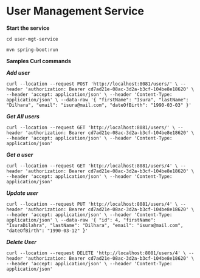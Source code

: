 # **User Management Service**

**Start the service**


`cd user-mgt-service`

`mvn spring-boot:run`


**Samples Curl commands**

_**Add user**_

`curl --location --request POST 'http://localhost:8081/users/' \
--header 'authorization: Bearer cd7ad21e-08ac-3d2a-b3cf-104be8e18620' \
--header 'accept: application/json' \
--header 'Content-Type: application/json' \
--data-raw '{
    "firstName": "Isura",
    "lastName": "Dilhara",
    "email": "isura@mail.com",
    "dateOfBirth": "1990-03-03"
}'`


**_Get All users_**

`curl --location --request GET 'http://localhost:8081/users/' \
--header 'authorization: Bearer cd7ad21e-08ac-3d2a-b3cf-104be8e18620' \
--header 'accept: application/json' \
--header 'Content-Type: application/json'`


**_Get a user_**

`curl --location --request GET 'http://localhost:8081/users/4' \
--header 'authorization: Bearer cd7ad21e-08ac-3d2a-b3cf-104be8e18620' \
--header 'accept: application/json' \
--header 'Content-Type: application/json'`

**_Update user_**

`curl --location --request PUT 'http://localhost:8081/users/4' \
--header 'authorization: Bearer cd7ad21e-08ac-3d2a-b3cf-104be8e18620' \
--header 'accept: application/json' \
--header 'Content-Type: application/json' \
--data-raw '{
    "id": 4,
    "firstName": "IsuraDilahra",
    "lastName": "Dilhara",
    "email": "isura@mail.com",
    "dateOfBirth": "1990-03-12"
}'`


**_Delete User_**

`curl --location --request DELETE 'http://localhost:8081/users/4' \
--header 'authorization: Bearer cd7ad21e-08ac-3d2a-b3cf-104be8e18620' \
--header 'accept: application/json' \
--header 'Content-Type: application/json'`